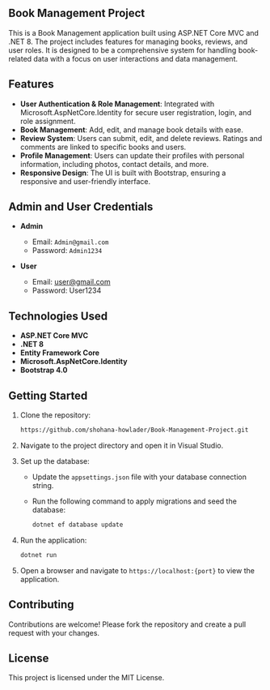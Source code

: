 
## Book Management Project

This is a Book Management application built using ASP.NET Core MVC and .NET 8. The project includes features for managing books, reviews, and user roles. It is designed to be a comprehensive system for handling book-related data with a focus on user interactions and data management.

## Features

- **User Authentication & Role Management**: Integrated with Microsoft.AspNetCore.Identity for secure user registration, login, and role assignment.
- **Book Management**: Add, edit, and manage book details with ease.
- **Review System**: Users can submit, edit, and delete reviews. Ratings and comments are linked to specific books and users.
- **Profile Management**: Users can update their profiles with personal information, including photos, contact details, and more.
- **Responsive Design**: The UI is built with Bootstrap, ensuring a responsive and user-friendly interface.

## Admin and User Credentials

- **Admin**
  - Email: `Admin@gmail.com`
  - Password: `Admin1234`

- **User**
  - Email: user@gmail.com
  - Password: User1234

## Technologies Used

- **ASP.NET Core MVC**
- **.NET 8**
- **Entity Framework Core**
- **Microsoft.AspNetCore.Identity**
- **Bootstrap 4.0**

## Getting Started

1. Clone the repository:

   ```bash
   https://github.com/shohana-howlader/Book-Management-Project.git
   ```

2. Navigate to the project directory and open it in Visual Studio.

3. Set up the database:

   - Update the `appsettings.json` file with your database connection string.
   - Run the following command to apply migrations and seed the database:

     ```bash
     dotnet ef database update
     ```

4. Run the application:

   ```bash
   dotnet run
   ```

5. Open a browser and navigate to `https://localhost:{port}` to view the application.

## Contributing

Contributions are welcome! Please fork the repository and create a pull request with your changes.

## License

This project is licensed under the MIT License.

